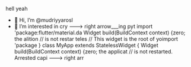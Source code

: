 hell yeah
- 👋 Hi, I’m @mudriyyarosl
- 👀 I’m interested in cry
---> right arrow___ing pyt
import 'package:flutter/material.da
  Widget build(BuildContext context) {zero; the alition
        // is not restar
teles
  // This widget is the root of yoimport 'package
}
class MyApp extends StatelessWidget {
  Widget build(BuildContext context) {zero; the applicat
        // is not restarted.
Arrested capi
---> right arr
